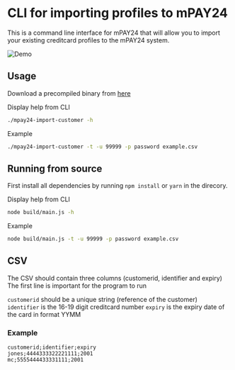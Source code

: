 # CLI for importing profiles to mPAY24

This is a command line interface for mPAY24 that will allow you to import your existing creditcard profiles to the mPAY24 system.

![Demo](https://media.giphy.com/media/26n6xVcLjwcQLQXdu/giphy.gif)

## Usage

Download a precompiled binary from [here](https://github.com/tobiaslins/mpay24-import-customer/releases)

Display help from CLI
```bash
./mpay24-import-customer -h
```

Example
```bash
./mpay24-import-customer -t -u 99999 -p password example.csv
```

## Running from source

First install all dependencies by running `npm install` or `yarn` in the direcory.

Display help from CLI 
```bash
node build/main.js -h
```

Example
```bash
node build/main.js -t -u 99999 -p password example.csv
```

## CSV

The CSV should contain three columns (customerid, identifier and expiry)
The first line is important for the program to run

`customerid` should be a unique string (reference of the customer)
`identifier` is the 16-19 digit creditcard number
`expiry` is the expiry date of the card in format YYMM

### Example

```csv
customerid;identifier;expiry
jones;4444333322221111;2001
mc;5555444433331111;2001
```
